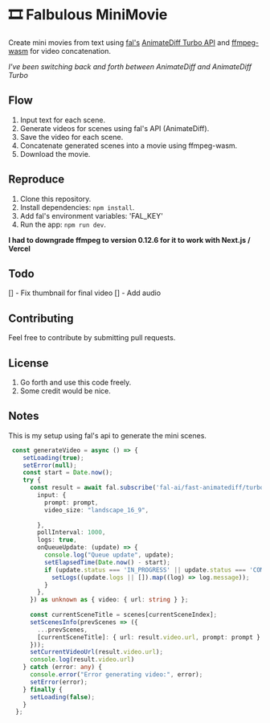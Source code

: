 # 🎞️  Falbulous MiniMovie

Create mini movies from text using [fal's](https://fal.ai) [AnimateDiff Turbo API](https://fal.ai/models/fast-animatediff-t2v-turbo) and [ffmpeg-wasm](https://ffmpegwasm.netlify.app/) for video concatenation.

*I've been switching back and forth between AnimateDiff and AnimateDiff Turbo*

## Flow
1. Input text for each scene.
2. Generate videos for scenes using fal's API (AnimateDiff).
3. Save the video for each scene.
3. Concatenate generated scenes into a movie using ffmpeg-wasm.
4. Download the movie.

## Reproduce
1. Clone this repository.
2. Install dependencies: `npm install`.
3. Add fal's environment variables: 'FAL_KEY'
3. Run the app: `npm run dev`.

**I had to downgrade ffmpeg to version 0.12.6 for it to work with Next.js / Vercel**

## Todo
[] - Fix thumbnail for final video
[] - Add audio

## Contributing
Feel free to contribute by submitting pull requests.

## License

1. Go forth and use this code freely.
2. Some credit would be nice.


## Notes

This is my setup using fal's api to generate the mini scenes.

```TypeScript
 const generateVideo = async () => {
    setLoading(true);
    setError(null);
    const start = Date.now();
    try {
      const result = await fal.subscribe('fal-ai/fast-animatediff/turbo/text-to-video', {
        input: {
          prompt: prompt,
          video_size: "landscape_16_9",
          
        },
        pollInterval: 1000,
        logs: true,
        onQueueUpdate: (update) => {
          console.log("Queue update", update);
          setElapsedTime(Date.now() - start);
          if (update.status === 'IN_PROGRESS' || update.status === 'COMPLETED') {
            setLogs((update.logs || []).map((log) => log.message));
          }
        },
      }) as unknown as { video: { url: string } };
  
      const currentSceneTitle = scenes[currentSceneIndex];
      setScenesInfo(prevScenes => ({
        ...prevScenes,
        [currentSceneTitle]: { url: result.video.url, prompt: prompt }
      }));
      setCurrentVideoUrl(result.video.url);
      console.log(result.video.url)
    } catch (error: any) {
      console.error("Error generating video:", error);
      setError(error);
    } finally {
      setLoading(false);
    }
  };
```